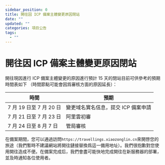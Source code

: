 ```yaml
---
sidebar_position: 0
title: 開往因 ICP 備案主體變更原因閉站
date: ""
updated: ""
categories: 項目公告
tags:
  - ""
---
```


# 開往因 ICP 備案主體變更原因閉站

開往現因進行 ICP 備案主體變更的原因進行預計 15 天的閉站目前可供參考的預期時間表如下 （時間節點可能會因爲審核方面的原因延長）：

| 時間                 | 預期                   |
| ------------------ | -------------------- |
| 7 月 19 日至 7 月 20 日 | 變更域名實名信息，提交 ICP 備案申請 |
| 7 月 21 日至 7 月 23 日 | 阿里雲初審                |
| 7 月 24 日至 8 月 7 日  | 管局審核                 |

在備案期間，您可以通過訪問`https://travellings.xiaozonglin.cn`來開啓您的旅途（我們暫時不建議網站將開往鏈接替換爲這一備用地址）。我們很抱歉對您使用開往造成不便。在備案完成后，我們會盡可能快地完成開往在新服務器的部署，並及時通知各位使用者。
